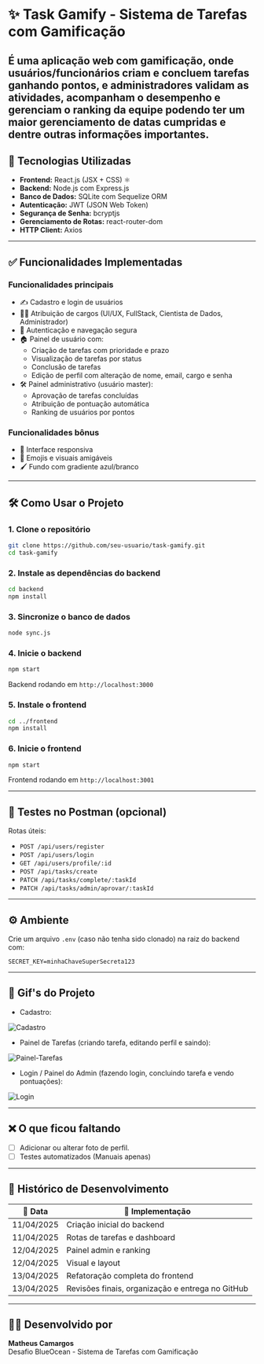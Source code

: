 
# ✨ Task Gamify - Sistema de Tarefas com Gamificação

É uma aplicação web com gamificação, onde usuários/funcionários criam e concluem tarefas ganhando pontos, e administradores validam as atividades, acompanham o desempenho e gerenciam o ranking da equipe podendo ter um maior gerenciamento de datas cumpridas e dentre outras informações importantes.
---

## 🚀 Tecnologias Utilizadas

-  **Frontend:** React.js (JSX + CSS) ⚛
-  **Backend:** Node.js com Express.js
-  **Banco de Dados:** SQLite com Sequelize ORM
-  **Autenticação:** JWT (JSON Web Token)
-  **Segurança de Senha:** bcryptjs
-  **Gerenciamento de Rotas:** react-router-dom
-  **HTTP Client:** Axios

---

## ✅ Funcionalidades Implementadas

### Funcionalidades principais
- ✍️ Cadastro e login de usuários
- 🧑‍💻 Atribuição de cargos (UI/UX, FullStack, Cientista de Dados, Administrador)
- 🔐 Autenticação e navegação segura
- 🏠 Painel de usuário com:
  - Criação de tarefas com prioridade e prazo
  - Visualização de tarefas por status
  - Conclusão de tarefas
  - Edição de perfil com alteração de nome, email, cargo e senha
- 🛠️ Painel administrativo (usuário master):
  - Aprovação de tarefas concluídas
  - Atribuição de pontuação automática
  - Ranking de usuários por pontos

### Funcionalidades bônus
- 📱 Interface responsiva
- 🎨 Emojis e visuais amigáveis
- 🖌️ Fundo com gradiente azul/branco

---

## 🛠️ Como Usar o Projeto

### 1. Clone o repositório

```bash
git clone https://github.com/seu-usuario/task-gamify.git
cd task-gamify
```

### 2. Instale as dependências do backend

```bash
cd backend
npm install
```

### 3. Sincronize o banco de dados

```bash
node sync.js
```

### 4. Inicie o backend

```bash
npm start
```

Backend rodando em `http://localhost:3000`

### 5. Instale o frontend

```bash
cd ../frontend
npm install
```

### 6. Inicie o frontend

```bash
npm start
```

Frontend rodando em `http://localhost:3001`

---

## 🧪 Testes no Postman (opcional)

Rotas úteis:
- `POST /api/users/register`
- `POST /api/users/login`
- `GET /api/users/profile/:id`
- `POST /api/tasks/create`
- `PATCH /api/tasks/complete/:taskId`
- `PATCH /api/tasks/admin/aprovar/:taskId`

---

## ⚙️ Ambiente

Crie um arquivo `.env` (caso não tenha sido clonado) na raiz do backend com:

```
SECRET_KEY=minhaChaveSuperSecreta123
```

---

## 📸 Gif's do Projeto
- Cadastro:

![Cadastro](https://github.com/user-attachments/assets/2ca9b717-f502-4894-bfc4-cebc48c7877f)


- Painel de Tarefas (criando tarefa, editando perfil e saindo):

![Painel-Tarefas](https://github.com/user-attachments/assets/ae2b6ee8-842c-4573-aeba-010b7398e8bb)


- Login / Painel do Admin (fazendo login, concluindo tarefa e vendo pontuações):

![Login](https://github.com/user-attachments/assets/075b19ab-8466-4ed4-86fd-b4238729ead8)




---

## ❌ O que ficou faltando

- [ ] Adicionar ou alterar foto de perfil.
- [ ] Testes automatizados (Manuais apenas)

---

## 📆 Histórico de Desenvolvimento

| 📅 Data       | 🧩 Implementação                                                                 |
|--------------|----------------------------------------------------------------------------------|
| 11/04/2025   | Criação inicial do backend                                                       |
| 11/04/2025   | Rotas de tarefas e dashboard                                                     |
| 12/04/2025   | Painel admin e ranking                                                           |
| 12/04/2025   | Visual e layout                                                  |
| 13/04/2025   | Refatoração completa do frontend                                                 |
| 13/04/2025   | Revisões finais, organização e entrega no GitHub                                 |

---

## 👨‍💻 Desenvolvido por

**Matheus Camargos**  
Desafio BlueOcean - Sistema de Tarefas com Gamificação  
